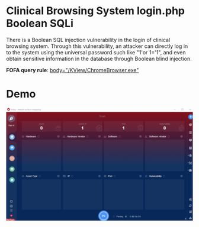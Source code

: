 # Clinical Browsing System login.php Boolean SQLi

There is a Boolean SQL injection vulnerability in the login of clinical browsing system. Through this vulnerability, an attacker can directly log in to the system using the universal password such like \"1'or 1='1\", and even obtain sensitive information in the database through Boolean blind injection.


**FOFA query rule**: [body="/KView/ChromeBrowser.exe"](https://fofa.so/result?qbase64=Ym9keT0iL0tWaWV3L0Nocm9tZUJyb3dzZXIuZXhlIg%3D%3D)

# Demo

![](Clinical_Browsing_System_Boolean_SQLi.gif)